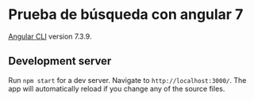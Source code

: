 # Prueba de búsqueda con angular 7

[Angular CLI](https://github.com/angular/angular-cli) version 7.3.9.

## Development server

Run `npm start` for a dev server. Navigate to `http://localhost:3000/`. The app will automatically reload if you change any of the source files.
